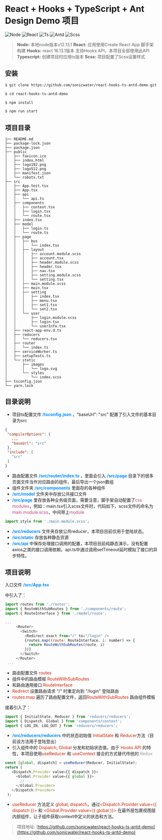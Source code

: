 # React + Hooks + TypeScript + Ant Design Demo 项目

![Node][node] ![React][react] ![Ts][ts] ![Antd][antd] ![Scss][scss]

[node]: https://img.shields.io/badge/node-v12.13.1-%2343853d
[react]: https://img.shields.io/badge/react-%5E16.13.1-blue
[ts]: https://img.shields.io/badge/typescript-~3.7.2-%233178c6
[antd]: https://img.shields.io/badge/antd-%5E4.6.2-%23008dff
[scss]: https://img.shields.io/badge/node--sass-%5E4.14.1-%23bf4080

> **Node:** 本地node版本v12.13.1
> **React:** 应用使用Create React App 脚手架构建
> **Hooks:** react 16.13.1版本 支持Hooks API，本项目全部使用此API
> **Typescript:** 创建项目时应用ts版本
> **Scss:** 项目配置了Scss设置样式
## 安装
```bash
$ git clone https://github.com/sonicwater/react-hooks-ts-antd-demo.git
```
```bash
$ cd react-hooks-ts-antd-demo
```
```bash
$ npm install
```
```bash
$ npm run start
```

## 项目目录
```
├── README.md
├── package-lock.json
├── package.json
├── public
│   ├── favicon.ico
│   ├── index.html
│   ├── logo192.png
│   ├── logo512.png
│   ├── manifest.json
│   └── robots.txt
├── src
│   ├── App.test.tsx
│   ├── App.tsx
│   ├── api
│   │   └── api.ts
│   ├── components
│   │   ├── context.tsx
│   │   ├── login.tsx
│   │   └── route.tsx
│   ├── index.tsx
│   ├── model
│   │   ├── login.ts
│   │   └── route.ts
│   ├── page
│   │   ├── bus
│   │   │   └── index.tsx
│   │   ├── layout
│   │   │   ├── account.module.scss
│   │   │   ├── account.tsx
│   │   │   ├── header.module.scss
│   │   │   ├── header.tsx
│   │   │   ├── nav.tsx
│   │   │   ├── setting.module.scss
│   │   │   └── setting.tsx
│   │   ├── main.module.scss
│   │   ├── main.tsx
│   │   ├── setting
│   │   │   ├── index.tsx
│   │   │   ├── menu.tsx
│   │   │   ├── set1.tsx
│   │   │   └── set2.tsx
│   │   └── user
│   │       ├── login.module.scss
│   │       ├── login.tsx
│   │       └── userInfo.tsx
│   ├── react-app-env.d.ts
│   ├── reducers
│   │   └── reducers.tsx
│   ├── router
│   │   └── index.ts
│   ├── serviceWorker.ts
│   ├── setupTests.ts
│   └── static
│       ├── images
│       │   └── logo.svg
│       └── styles
│           └── index.scss
├── tsconfig.json
└── yarn.lock
```

## 目录说明

* 项目ts配置文件  <b><font color='#008dff'> /tsconfig.json </font></b>，"baseUrl": "src" 配置了引入文件的基本目录为src
 ```json
 {
  "compilerOptions": {
    ...
    "baseUrl": "src"
  },
  "include": [
    "src"
  ]
}
 ```

 * 路由配置文件 <b><font color='#008dff'>/src/router/index.ts </font></b>，里面会引入 <b><font color='#008dff'> /src/page </font></b> 目录下的很多页面文件当作对应路由的组件，最后导出一个json数组
 * 组件文件夹 <b><font color='#008dff'>/src/components</font></b> 里面存的各种组件
 * <b><font color='#008dff'>/src/model</font></b> 文件夹中存放公共接口文件
 * <b><font color='#008dff'>/src/page</font></b> 里存放各种业务级页面，需要注意，脚手架自动配置了<font color='#bf4080'>css modules</font>，例如：main.tsx引入scss文件时，代码如下，scss文件的命名为<font color='#bf4080'>main.module.scss</font>，中间带上<font color='#bf4080'>module</font>
 ```javascript
 import style from './main.module.scss';
 ```
* <b><font color='#008dff'>/src/reducers</font></b> 文件夹存放公共reducer，本项目目前仅用于登陆状态。
*  <b><font color='#008dff'>/src/static</font></b> 存放各种静态资源
* <b><font color='#008dff'>/src/api</font></b> 中保存处理接口调用的配置，本项目目前纯静态演示，没有配置axios之类的接口调用依赖。api.ts中通过调用setTimeout延时模拟了接口的异步特性。

## 项目说明 
入口文件 <b><font color='#008dff'>/src/App.tsx</font></b> 

中引入了：
 ```javascript
import routes from './router';
import { RouteWithSubRoutes } from './components/route';
import { RouteInterface } from './model/route';

...
	  <Router>
	    <Switch>
	      <Redirect exact from="/" to="/login" />
	      {routes.map((route: RouteInterface, i: number) => {
	        return RouteWithSubRoutes(route, i)
	      })}
	    </Switch>
	  </Router>
  ...
 ```
* 路由配置文件 <font color='#cd2101'>routes</font>
* 组件中的路由模板 <font color='#cd2101'> RouteWithSubRoutes </font>
* 和路由通用接口 <font color='#cd2101'> RouteInterface </font>
* <font color='#cd2101'>Redirect</font> 设置路由请求 "/" 时重定向到 "/login" 登陆路由
* <font color='#cd2101'>routes.map</font> 遍历了路由配置文件，返回<font color='#cd2101'>RouteWithSubRoutes</font> 路由组件模板


接着引入了：
 ```javascript
import { InitialState, Reducer } from 'reducers/reducers';
import { Dispatch, Global } from 'components/context';
import { LOG_IN, LOG_OUT } from 'reducers/reducers';
 ```
* <b><font color='#008dff'>/src/reducers/reducers</font></b> 中的状态初始值 <font color='#cd2101'>InitialState</font> 和 <font color='#cd2101'>Reducer</font>方法（目前该方法用于登陆登出）
* 引入组件中的 <font color='#cd2101'>Dispatch, Global</font> 分发和初始状态值，由于 <font color='#cd2101'>Hooks API</font> 的特性，本项目使用<font color='#cd2101'>useReducer</font> 和 <font color='#cd2101'>useContext</font> 接合的方式替代传统的 <font color='#999'>Redux</font> 

 ```javascript
const [global, dispatch] = useReducer(Reducer, InitialState);
return (
    <Dispatch.Provider value={{ dispatch }}>
      <Global.Provider value={{ global }}>
        // ...
      </Global.Provider>
    </Dispatch.Provider>
  );
 ```
 * <font color='#cd2101'>useReducer</font> 方法定义 <font color='#cd2101'>global, dispatch</font>，通过<font color='#cd2101'><Dispatch.Provider value={{ dispatch }}></font> 和 <font color='#cd2101'><Global.Provider value={{ global }}></font> 在最外层包裹视图层内部组件，让子组件获取context中定义的状态和方法。
 
 
> 项目地址: [https://github.com/sonicwater/react-hooks-ts-antd-demo](https://github.com/sonicwater/react-hooks-ts-antd-demo)